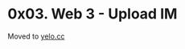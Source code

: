 # 0x03. Web 3 - Upload IM

Moved to [yelo.cc](https://yelo.cc/2019/04/14/ddctf-2019-writeups-web-3.html)

